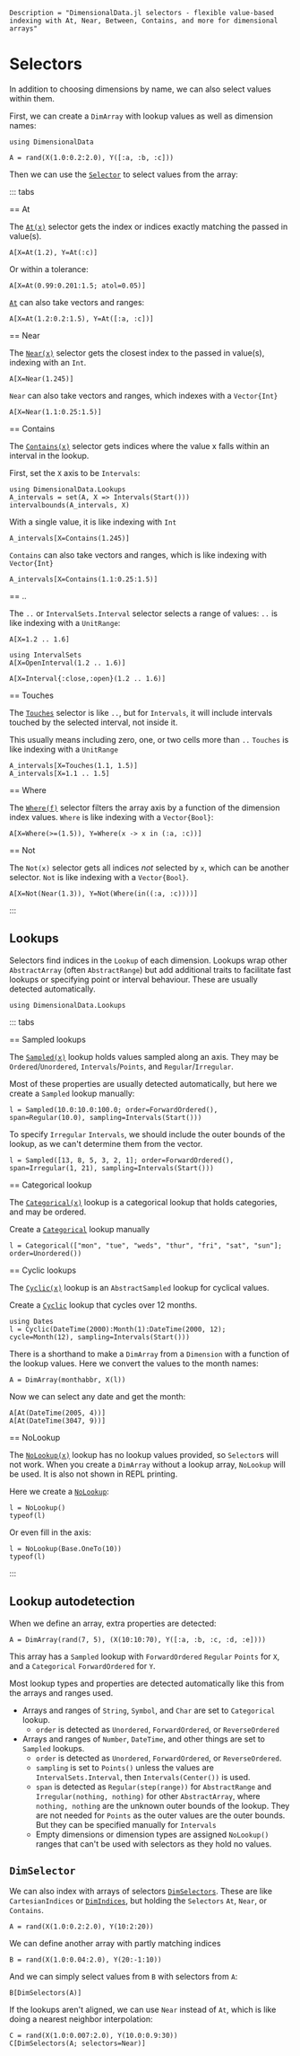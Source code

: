 ```@meta
Description = "DimensionalData.jl selectors - flexible value-based indexing with At, Near, Between, Contains, and more for dimensional arrays"
```

# Selectors

In addition to choosing dimensions by name, we can also select values within them.

First, we can create a `DimArray` with lookup values as well as dimension names:

````@example selectors
using DimensionalData
````

````@ansi selectors
A = rand(X(1.0:0.2:2.0), Y([:a, :b, :c]))
````

Then we can use the [`Selector`](@ref) to select values from the array:

::: tabs

== At

The [`At(x)`](@ref) selector gets the index or indices exactly matching the passed in value(s). 

````@ansi selectors
A[X=At(1.2), Y=At(:c)]
````

Or within a tolerance:

````@ansi selectors
A[X=At(0.99:0.201:1.5; atol=0.05)]
````

[`At`](@ref) can also take vectors and ranges:

````@ansi selectors
A[X=At(1.2:0.2:1.5), Y=At([:a, :c])]
````

== Near

The [`Near(x)`](@ref) selector gets the closest index to the passed in value(s), indexing with an `Int`.

````@ansi selectors
A[X=Near(1.245)]
````

`Near` can also take vectors and ranges, which indexes with a `Vector{Int}`

````@ansi selectors
A[X=Near(1.1:0.25:1.5)]
````

== Contains

The [`Contains(x)`](@ref) selector gets indices where the value x falls within an interval in the lookup. 

First, set the `X` axis to be `Intervals`:

````@ansi selectors
using DimensionalData.Lookups
A_intervals = set(A, X => Intervals(Start()))
intervalbounds(A_intervals, X)
````

With a single value, it is like indexing with `Int`

````@ansi selectors
A_intervals[X=Contains(1.245)]
````

`Contains` can also take vectors and ranges, which is like indexing with `Vector{Int}`

````@ansi selectors
A_intervals[X=Contains(1.1:0.25:1.5)]
````

== ..

The `..` or `IntervalSets.Interval` selector selects a range of values:
`..` is like indexing with a `UnitRange`:

````@ansi selectors
A[X=1.2 .. 1.6]
````

````@ansi selectors
using IntervalSets
A[X=OpenInterval(1.2 .. 1.6)]
````

````@ansi selectors
A[X=Interval{:close,:open}(1.2 .. 1.6)]
````

== Touches

The [`Touches`](@ref) selector is like `..`, but for `Intervals`, it will include intervals touched by the selected interval, not inside it.

This usually means including zero, one, or two cells more than `..`
`Touches` is like indexing with a `UnitRange`

````@ansi selectors
A_intervals[X=Touches(1.1, 1.5)]
A_intervals[X=1.1 .. 1.5]
````

== Where

The [`Where(f)`](@ref) selector filters the array axis by a function of the dimension index values. 
`Where` is like indexing with a `Vector{Bool}`:

````@ansi selectors
A[X=Where(>=(1.5)), Y=Where(x -> x in (:a, :c))]
````

== Not

The `Not(x)` selector gets all indices _not_ selected by `x`, which can be another selector.
`Not` is like indexing with a `Vector{Bool}`.

````@ansi selectors
A[X=Not(Near(1.3)), Y=Not(Where(in((:a, :c))))]
````

:::

## Lookups

Selectors find indices in the `Lookup` of each dimension.
Lookups wrap other `AbstractArray` (often `AbstractRange`) but add additional traits to facilitate fast lookups or specifying point or interval behaviour. These are usually detected automatically.


````@example selectors
using DimensionalData.Lookups
````
::: tabs

== Sampled lookups

The [`Sampled(x)`](@ref) lookup holds values sampled along an axis.
They may be `Ordered`/`Unordered`, `Intervals`/`Points`, and `Regular`/`Irregular`.

Most of these properties are usually detected automatically,
but here we create a `Sampled` lookup manually:

````@ansi selectors
l = Sampled(10.0:10.0:100.0; order=ForwardOrdered(), span=Regular(10.0), sampling=Intervals(Start()))
````

To specify `Irregular` `Intervals`, we should include the outer bounds of the lookup, as we can't determine them from the vector.

````@ansi selectors
l = Sampled([13, 8, 5, 3, 2, 1]; order=ForwardOrdered(), span=Irregular(1, 21), sampling=Intervals(Start()))
````

== Categorical lookup

The [`Categorical(x)`](@ref) lookup is a categorical lookup that holds categories,
and may be ordered.

Create a [`Categorical`](@ref) lookup manually

````@ansi selectors
l = Categorical(["mon", "tue", "weds", "thur", "fri", "sat", "sun"]; order=Unordered())
````

== Cyclic lookups

The [`Cyclic(x)`](@ref) lookup is an `AbstractSampled` lookup for cyclical values.

Create a [`Cyclic`](@ref) lookup that cycles over 12 months.

````@ansi selectors
using Dates
l = Cyclic(DateTime(2000):Month(1):DateTime(2000, 12); cycle=Month(12), sampling=Intervals(Start()))
````

There is a shorthand to make a `DimArray` from a `Dimension` with a function of the lookup values. Here we convert the values to the month names:

````@ansi selectors
A = DimArray(monthabbr, X(l))
````

Now we can select any date and get the month:

````@ansi selectors
A[At(DateTime(2005, 4))]
A[At(DateTime(3047, 9))]
````

== NoLookup

The [`NoLookup(x)`](@ref) lookup has no lookup values provided, so `Selector`s will not work.
When you create a `DimArray` without a lookup array, `NoLookup` will be used.
It is also not shown in REPL printing.

Here we create a [`NoLookup`](@ref):

````@ansi selectors
l = NoLookup()
typeof(l)
````

Or even fill in the axis:
````@ansi selectors
l = NoLookup(Base.OneTo(10))
typeof(l)
````

:::

## Lookup autodetection

When we define an array, extra properties are detected:

````@ansi selectors
A = DimArray(rand(7, 5), (X(10:10:70), Y([:a, :b, :c, :d, :e])))
````

This array has a `Sampled` lookup with `ForwardOrdered` `Regular`
`Points` for `X`, and a `Categorical` `ForwardOrdered` for `Y`.

Most lookup types and properties are detected automatically like this
from the arrays and ranges used.

- Arrays and ranges of `String`, `Symbol`, and `Char` are set to `Categorical` lookup.
    - `order` is detected as `Unordered`, `ForwardOrdered`, or `ReverseOrdered`
- Arrays and ranges of `Number`, `DateTime`, and other things are set to `Sampled` lookups.
    - `order` is detected as `Unordered`, `ForwardOrdered`, or `ReverseOrdered`.
    - `sampling` is set to `Points()` unless the values are `IntervalSets.Interval`,
        then `Intervals(Center())` is used.
    - `span` is detected as `Regular(step(range))` for `AbstractRange` and
        `Irregular(nothing, nothing)` for other `AbstractArray`, where `nothing,
        nothing` are the unknown outer bounds of the lookup. They are not needed
        for `Points` as the outer values are the outer bounds. But they can be
        specified manually for `Intervals`
    - Empty dimensions or dimension types are assigned `NoLookup()` ranges that
        can't be used with selectors as they hold no values.

## `DimSelector`

We can also index with arrays of selectors [`DimSelectors`](@ref).
These are like `CartesianIndices` or [`DimIndices`](@ref), but holding
the `Selectors` `At`, `Near`, or `Contains`.

````@ansi selectors
A = rand(X(1.0:0.2:2.0), Y(10:2:20))
````

We can define another array with partly matching indices

````@ansi selectors
B = rand(X(1.0:0.04:2.0), Y(20:-1:10))
````

And we can simply select values from `B` with selectors from `A`:

````@ansi selectors
B[DimSelectors(A)]
````

If the lookups aren't aligned, we can use `Near` instead of `At`,
which is like doing a nearest neighbor interpolation:

````@ansi selectors
C = rand(X(1.0:0.007:2.0), Y(10.0:0.9:30))
C[DimSelectors(A; selectors=Near)]
````
